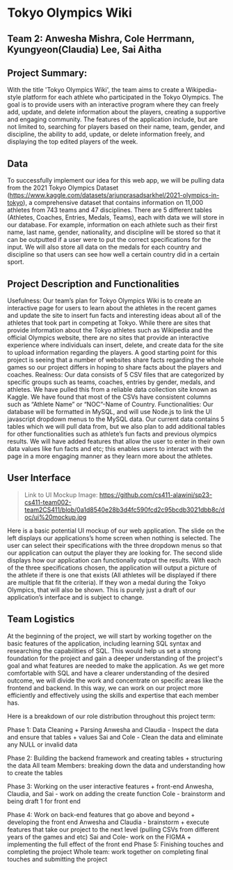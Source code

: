 # Tokyo Olympics Wiki
## Team 2: Anwesha Mishra, Cole Herrmann, Kyungyeon(Claudia) Lee, Sai Aitha 

## Project Summary:
With the title 'Tokyo Olympics Wiki', the team aims to create a Wikipedia-style platform for each athlete who participated in the Tokyo Olympics. The goal is to provide users with an interactive program where they can freely add, update, and delete information about the players, creating a supportive and engaging community. The features of the application include, but are not limited to, searching for players based on their name, team, gender, and discipline, the ability to add, update, or delete information freely, and displaying the top edited players of the week.

## Data 
To successfully implement our idea for this web app, we will be pulling data from the 2021 Tokyo Olympics Dataset (https://www.kaggle.com/datasets/arjunprasadsarkhel/2021-olympics-in-tokyo), a comprehensive dataset that contains information on 11,000 athletes from 743 teams and 47 disciplines. There are 5 different tables (Athletes, Coaches, Entries, Medals, Teams), each with data we will store in our database. For example, information on each athlete such as their first name, last name, gender, nationality, and discipline will be stored so that it can be outputted if a user were to put the correct specifications for the input. We will also store all data on the medals for each country and discipline so that users can see how well a certain country did in a certain sport.


## Project Description and Functionalities 
Usefulness: Our team’s plan for Tokyo Olympics Wiki is to create an interactive page for users to learn about the athletes in the recent games and update the site to insert fun facts and interesting ideas about all of the athletes that took part in competing at Tokyo. While there are sites that provide information about the Tokyo athletes such as Wikipedia and the official Olympics website, there are no sites that provide an interactive experience where individuals can insert, delete, and create data for the site to upload information regarding the players. A good starting point for this project is seeing that a number of websites share facts regarding the whole games so our project differs in hoping to share facts about the players and coaches. 
Realness: Our data consists of 5 CSV files that are categorized by specific groups such as teams, coaches, entries by gender, medals, and athletes. We have pulled this from a reliable data collection site known as Kaggle. We have found that most of the CSVs have consistent columns such as “Athlete Name” or “NOC”-Name of Country. 
Functionalities:  Our database will be formatted in MySQL, and will use Node.js to link the UI javascript dropdown menus to the MySQL data.  Our current data contains 5 tables which we will pull data from, but we also plan to add additional tables for other functionalities such as athlete’s fun facts and previous olympics results. We will have added features that allow the user to enter in their own data values like fun facts and etc; this enables users to interact with the page in a more engaging manner as they learn more about the athletes. 

## User Interface
 > Link to UI Mockup Image: https://github.com/cs411-alawini/sp23-cs411-team002-team2CS411/blob/0a1d8540e28b3d4fc590fcd2c95bcdb3021dbb8c/doc/ui%20mockup.jpg

Here is a basic potential UI mockup of our web application. The slide on the left displays our applications’s home screen when nothing is selected. The user can select their specifications with the three dropdown menus so that our application can output the player they are looking for. The second slide displays how our application can functionally output the results. With each of the three specifications chosen, the application will output a picture of the athlete if there is one that exists (All athletes will be displayed if there are multiple that fit the criteria). If they won a medal during the Tokyo Olympics, that will also be shown. This is purely just a draft of our application’s interface and is subject to change.

## Team Logistics
At the beginning of the project, we will start by working together on the basic features of the application, including learning SQL syntax and researching the capabilities of SQL. This would help us set a strong foundation for the project and gain a deeper understanding of the project's goal and what features are needed to make the application. As we get more comfortable with SQL and have a clearer understanding of the desired outcome, we will divide the work and concentrate on specific areas like the frontend and backend. In this way, we can work on our project more efficiently and effectively using the skills and expertise that each member has. 

Here is a breakdown of our role distribution throughout this project term: 

Phase 1: Data Cleaning + Parsing 
	Anwesha and Claudia - Inspect the data and ensure that tables + values
	Sai and Cole - Clean the data and eliminate any NULL or invalid data 

Phase 2: Building the backend framework and creating tables + structuring the data 
	All team Members: breaking down the data and understanding how to create the tables 
 
Phase 3: Working on the user interactive features + front-end
	Anwesha, Claudia, and Sai - work on adding the create function 
	Cole - brainstorm and being draft 1 for front end 

Phase 4: Work on back-end features that go above and beyond + developing the front end 
	Anwesha and Claudia - brainstorm + execute features that take our project to the next level (pulling CSVs from different years of the games and etc)
	Sai and Cole- work on the FIGMA + implementing the full effect of the front end 
Phase 5: Finishing touches and completing the project 
	Whole team: work together on completing final touches and submitting the project 

